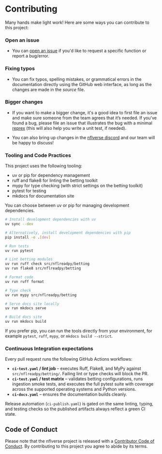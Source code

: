 # Contributing

Many hands make light work! Here are some ways you can contribute to this project:

### Open an issue

- You can [open an issue](https://github.com/nflverse/nflreadpy/issues/new/choose) if you'd like to request a specific function or report a bug/error.

### Fixing typos

*   You can fix typos, spelling mistakes, or grammatical errors in the documentation directly using the GitHub web interface, as long as the changes are made in the _source_ file.

### Bigger changes

*   If you want to make a bigger change, it's a good idea to first file an issue and make sure someone from the team agrees that it’s needed. If you’ve found a bug, please file an issue that illustrates the bug with a minimal
[reprex](https://www.tidyverse.org/help/#reprex) (this will also help you write a unit test, if needed).

*   You can also bring up changes in the [nflverse discord](https://discord.com/invite/5Er2FBnnQa) and our team will be happy to discuss!

### Tooling and Code Practices

This project uses the following tooling:

- uv or pip for dependency management
- ruff and flake8 for linting the betting toolkit
- mypy for type checking (with strict settings on the betting toolkit)
- pytest for testing
- mkdocs for documentation site

You can choose between uv or pip for managing development dependencies.

```bash
# Install development dependencies with uv
uv sync --dev

# Alternatively, install development dependencies with pip
pip install -e .[dev]

# Run tests
uv run pytest

# Lint betting modules
uv run ruff check src/nflreadpy/betting
uv run flake8 src/nflreadpy/betting

# Format code
uv run ruff format

# Type check
uv run mypy src/nflreadpy/betting

# Serve docs site locally
uv run mkdocs serve

# Build docs site
uv run mkdocs build
```

If you prefer pip, you can run the tools directly from your environment, for example
`pytest`, `ruff`, `mypy`, or `mkdocs build --strict`.

### Continuous Integration expectations

Every pull request runs the following GitHub Actions workflows:

- **`ci-test.yaml` / lint job** – executes Ruff, Flake8, and MyPy against `src/nflreadpy/betting/`. Failing lint or type checks will block the PR.
- **`ci-test.yaml` / test matrix** – validates betting configurations, runs ingestion smoke tests, and executes the full pytest suite with coverage across the supported operating systems and Python versions.
- **`ci-docs.yaml`** – ensures the documentation builds cleanly.

Release automation (`ci-publish.yaml`) is gated on the same linting, typing, and testing checks so the published artifacts always reflect a green CI state.

## Code of Conduct

Please note that the nflverse project is released with a
[Contributor Code of Conduct](https://github.com/nflverse/.github/blob/main/.github/CODE_OF_CONDUCT.md). By contributing to this
project you agree to abide by its terms.
